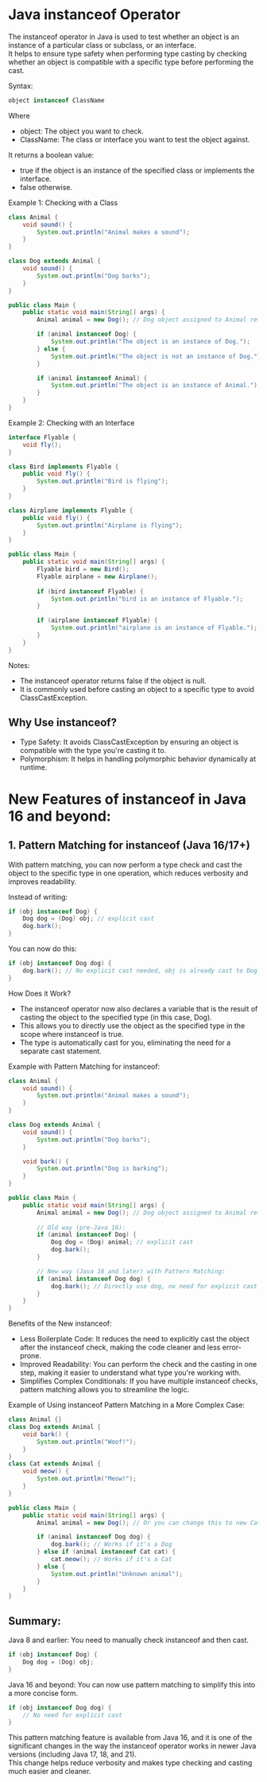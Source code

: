 # Java instanceof Operator

The instanceof operator in Java is used to test whether an object is an instance of a particular class or subclass, or an interface.  
It helps to ensure type safety when performing type casting by checking whether an object is compatible with a specific type before performing the cast.

Syntax: 
```java
object instanceof ClassName
```

Where 
- object: The object you want to check.
- ClassName: The class or interface you want to test the object against.

It returns a boolean value:
- true if the object is an instance of the specified class or implements the interface.
- false otherwise.

Example 1: Checking with a Class

```java
class Animal {
    void sound() {
        System.out.println("Animal makes a sound");
    }
}

class Dog extends Animal {
    void sound() {
        System.out.println("Dog barks");
    }
}

public class Main {
    public static void main(String[] args) {
        Animal animal = new Dog(); // Dog object assigned to Animal reference

        if (animal instanceof Dog) {
            System.out.println("The object is an instance of Dog.");
        } else {
            System.out.println("The object is not an instance of Dog.");
        }

        if (animal instanceof Animal) {
            System.out.println("The object is an instance of Animal.");
        }
    }
}

```


Example 2: Checking with an Interface

```java
interface Flyable {
    void fly();
}

class Bird implements Flyable {
    public void fly() {
        System.out.println("Bird is flying");
    }
}

class Airplane implements Flyable {
    public void fly() {
        System.out.println("Airplane is flying");
    }
}

public class Main {
    public static void main(String[] args) {
        Flyable bird = new Bird();
        Flyable airplane = new Airplane();
        
        if (bird instanceof Flyable) {
            System.out.println("bird is an instance of Flyable.");
        }

        if (airplane instanceof Flyable) {
            System.out.println("airplane is an instance of Flyable.");
        }
    }
}

```

Notes:
- The instanceof operator returns false if the object is null.
- It is commonly used before casting an object to a specific type to avoid ClassCastException.

## Why Use instanceof?
- Type Safety: It avoids ClassCastException by ensuring an object is compatible with the type you're casting it to.
- Polymorphism: It helps in handling polymorphic behavior dynamically at runtime.





# New Features of instanceof in Java 16 and beyond:

## 1. Pattern Matching for instanceof (Java 16/17+)

With pattern matching, you can now perform a type check and cast the object to the specific type in one operation, which reduces verbosity and improves readability.


Instead of writing:
```java
if (obj instanceof Dog) {
    Dog dog = (Dog) obj; // explicit cast
    dog.bark();
}

```

You can now do this:

```java
if (obj instanceof Dog dog) {
    dog.bark(); // No explicit cast needed, obj is already cast to Dog
}

```

How Does it Work?

- The instanceof operator now also declares a variable that is the result of casting the object to the specified type (in this case, Dog).
- This allows you to directly use the object as the specified type in the scope where instanceof is true.
- The type is automatically cast for you, eliminating the need for a separate cast statement.


Example with Pattern Matching for instanceof:

```java
class Animal {
    void sound() {
        System.out.println("Animal makes a sound");
    }
}

class Dog extends Animal {
    void sound() {
        System.out.println("Dog barks");
    }

    void bark() {
        System.out.println("Dog is barking");
    }
}

public class Main {
    public static void main(String[] args) {
        Animal animal = new Dog(); // Dog object assigned to Animal reference
        
        // Old way (pre-Java 16):
        if (animal instanceof Dog) {
            Dog dog = (Dog) animal; // explicit cast
            dog.bark();
        }

        // New way (Java 16 and later) with Pattern Matching:
        if (animal instanceof Dog dog) {
            dog.bark(); // Directly use dog, no need for explicit cast
        }
    }
}

```

Benefits of the New instanceof:

- Less Boilerplate Code: It reduces the need to explicitly cast the object after the instanceof check, making the code cleaner and less error-prone.
- Improved Readability: You can perform the check and the casting in one step, making it easier to understand what type you're working with.
- Simplifies Complex Conditionals: If you have multiple instanceof checks, pattern matching allows you to streamline the logic.


Example of Using instanceof Pattern Matching in a More Complex Case:

```java
class Animal {}
class Dog extends Animal {
    void bark() {
        System.out.println("Woof!");
    }
}
class Cat extends Animal {
    void meow() {
        System.out.println("Meow!");
    }
}

public class Main {
    public static void main(String[] args) {
        Animal animal = new Dog(); // Or you can change this to new Cat()

        if (animal instanceof Dog dog) {
            dog.bark(); // Works if it's a Dog
        } else if (animal instanceof Cat cat) {
            cat.meow(); // Works if it's a Cat
        } else {
            System.out.println("Unknown animal");
        }
    }
}

```

## Summary:

Java 8 and earlier: You need to manually check instanceof and then cast.

```java
if (obj instanceof Dog) {
    Dog dog = (Dog) obj;
}

```

Java 16 and beyond: You can now use pattern matching to simplify this into a more concise form.

```java
if (obj instanceof Dog dog) {
    // No need for explicit cast
}

```

This pattern matching feature is available from Java 16, and it is one of the significant changes in the way the instanceof operator works in newer Java versions (including Java 17, 18, and 21).   
This change helps reduce verbosity and makes type checking and casting much easier and cleaner.



